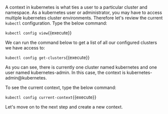 
A context in kubernetes is what ties a user to a particular cluster and namespace. As a kubernetes user or administrator, you may have to access multiple kubernetes cluster environments. Therefore let's review the current `kubectl` configuration. Type the below command:

`kubectl config view`{{execute}}

We can run the command below to get a list of all our configured clusters we have access to:

`kubectl config get-clusters`{{execute}}

As you can see, there is currently one cluster named kubernetes and one user named kubernetes-admin. In this case, the context is kubernetes-admin@kubernetes.

To see the current context, type the below command:

`kubectl config current-context`{{execute}}

Let's move on to the next step and create a new context.
